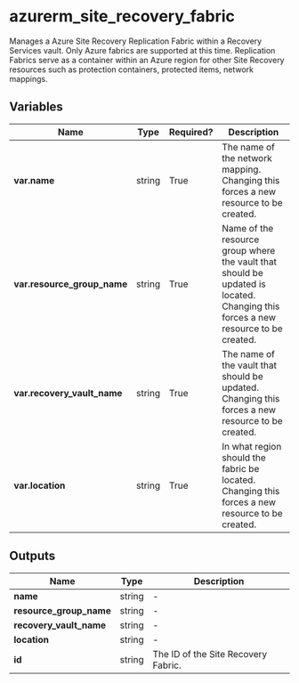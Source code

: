# azurerm_site_recovery_fabric

Manages a Azure Site Recovery Replication Fabric within a Recovery Services vault. Only Azure fabrics are supported at this time. Replication Fabrics serve as a container within an Azure region for other Site Recovery resources such as protection containers, protected items, network mappings.

## Variables

| Name | Type | Required? |  Description |
| ---- | ---- | --------- |  ----------- |
| **var.name** | string | True | The name of the network mapping. Changing this forces a new resource to be created. | 
| **var.resource_group_name** | string | True | Name of the resource group where the vault that should be updated is located. Changing this forces a new resource to be created. | 
| **var.recovery_vault_name** | string | True | The name of the vault that should be updated. Changing this forces a new resource to be created. | 
| **var.location** | string | True | In what region should the fabric be located. Changing this forces a new resource to be created. | 



## Outputs

| Name | Type | Description |
| ---- | ---- | --------- | 
| **name** | string  | - | 
| **resource_group_name** | string  | - | 
| **recovery_vault_name** | string  | - | 
| **location** | string  | - | 
| **id** | string  | The ID of the Site Recovery Fabric. | 